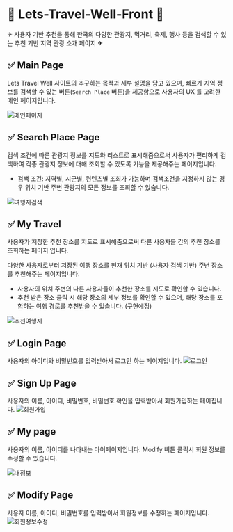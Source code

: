 # 🚢 Lets-Travel-Well-Front 🚗

✈ 사용자 기반 추천을 통해 한국의 다양한 관광지, 먹거리, 축제, 행사 등을 검색할 수 있는 추천 기반 지역 관광 소개 페이지 ✈

## ✅ Main Page

Lets Travel Well 사이트의 추구하는 목적과 세부 설명을 담고 있으며, 빠르게 지역 정보를 검색할 수 있는 버튼(`Search Place` 버튼)을 제공함으로 사용자의 UX 를 고려한 메인 페이지입니다.

![메인페이지](./docs/mainpage.png)

## ✅ Search Place Page

검색 조건에 따른 관광지 정보를 지도와 리스트로 표시해줌으로써 사용자가 편리하게 검색하여 각종 관광지 정보에 대해 조회할 수 있도록 기능을 제공해주는 페이지입니다.

- 검색 조건: 지역별, 시군별, 컨텐츠별 조회가 가능하며 검색조건을 지정하지 않는 경우 위치 기반 주변 관광지의 모든 정보를 조회할 수 있습니다.

![여행지검색](./docs/search.png)

## ✅ My Travel

사용자가 저장한 추천 장소를 지도로 표시해줌으로써 다른 사용자들 간의 추천 장소를 조회하는 페이지 입니다.

다양한 사용자로부터 저장된 여행 장소를 현재 위치 기반 (사용자 검색 기반) 주변 장소를 추천해주는 페이지입니다.

- 사용자의 위치 주변의 다른 사용자들이 추천한 장소를 지도로 확인할 수 있습니다.
- 추천 받은 장소 클릭 시 해당 장소의 세부 정보를 확인할 수 있으며, 해당 장소를 포함하는 여행 경로를 추천받을 수 있습니다. (구현예정)

![추천여행지](./docs/mytravel.png)

## ✅ Login Page

사용자의 아이디와 비밀번호를 입력받아서 로그인 하는 페이지입니다.
![로그인](./docs/login.png)

## ✅ Sign Up Page

사용자의 이름, 아이디, 비밀번호, 비밀번호 확인을 입력받아서 회원가입하는 페이집니다.
![회원가입](./docs/signup.png)

## ✅ My page

사용자의 이름, 아이디를 나타내는 마이페이지입니다. Modify 버튼 클릭시 회원 정보를 수정할 수 있습니다.

![내정보](./docs/mypage.png)

## ✅ Modify Page

사용자 이름, 아이디, 비밀번호를 입력받아서 회원정보를 수정하는 페이지입니다.
![회원정보수정](./docs/modify.png)
